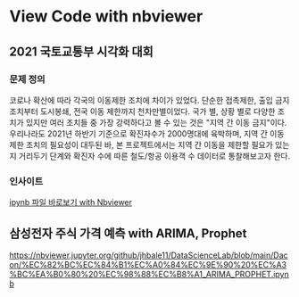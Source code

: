 # View Code with nbviewer

## 2021 국토교통부 시각화 대회
### 문제 정의
코로나 확산에 따라 각국의 이동제한 조치에 차이가 있었다. 단순한 접촉제한, 출입 금지 조치부터 도시봉쇄, 전국 이동 제한까지 천차만별이었다.
국가 별, 상황 별로 다양한 조치가 있지만 여러 조치들 중 가장 강력하다고 볼 수 있는 것은 "지역 간 이동 금지"이다. 우리나라도 2021년 하반기 기준으로 확진자수가 2000명대에 육박하며, 지역 간 이동 제한 조치의 필요성이 대두된 바, 본 프로젝트에서는 지역 간 이동을 제한할 필요가 있는지 거리두기 단계와 확진자 수에 따른 철도/항공 이용객 수 데이터로 통찰해보고자 한다.
### 인사이트

[ipynb 파일 바로보기 with Nbviewer](https://nbviewer.jupyter.org/github/jhbale11/DataScienceLab/blob/main/Dacon/%5B%EA%B5%AD%ED%86%A0%EA%B5%90%ED%86%B5%5D%EC%BB%B4%ED%93%A8%ED%8C%85%EC%A4%91%EC%8B%AC%EC%9D%B8%EA%B0%84-%EC%A7%80%EC%97%AD%EA%B0%84%EC%9D%B4%EB%8F%99_%EA%B8%88%EC%A7%80%ED%95%98%EB%8A%94%EA%B2%8C%EB%A7%9E%EC%9D%84%EA%B9%8C.ipynb)

## 삼성전자 주식 가격 예측 with ARIMA, Prophet
https://nbviewer.jupyter.org/github/jhbale11/DataScienceLab/blob/main/Dacon/%EC%82%BC%EC%84%B1%EC%A0%84%EC%9E%90%20%EC%A3%BC%EA%B0%80%20%EC%98%88%EC%B8%A1_ARIMA_PROPHET.ipynb
